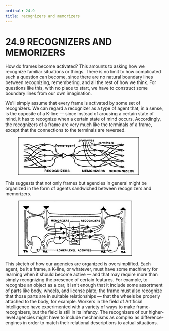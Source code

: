 ```yaml
---
ordinal: 24.9
title: recognizers and memorizers
---
```


# 24.9 RECOGNIZERS AND MEMORIZERS 

<p>How do frames become activated? This amounts to asking how we recognize familiar situations or things. There is no limit to how complicated such a question can become, since there are no natural boundary lines between recognizing, remembering, and all the rest of how we think. For questions like this, with no place to start, we have to construct some boundary lines from our own imagination.</p>
<p>We'll simply assume that every frame is activated by some set of recognizers. We can regard a recognizer as a type of agent that, in a sense, is the opposite of a K-line &mdash; since instead of arousing a certain state of mind, it has to recognize when a certain state of mind occurs. Accordingly, the recognizers of a frame are very much like the terminals of a frame, except that the connections to the terminals are reversed.</p>
<figure><img src="../images/ch24/24-6.png"/></figure>
<p>This suggests that not only frames but agencies in general might be organized in the form of agents sandwiched between recognizers and memorizers.</p>
<figure><img src="../images/ch24/24-7.png"/></figure>
<p>This sketch of how our agencies are organized is oversimplified. Each agent, be it a frame, a K-line, or whatever, must have some machinery for learning when it should become active &mdash; and that may require more than simply recognizing the presence of certain features. For example, to recognize an object as a car, it isn't enough that it include some assortment of parts like body, wheels, and license plate; the frame must also recognize that those parts are in suitable relationships &mdash; that the wheels be properly attached to the body, for example. Workers in the field of Artificial Intelligence have experimented with a variety of ways to make frame-recognizers, but the field is still in its infancy. The recognizers of our higher-level agencies might have to include mechanisms as complex as difference-engines in order to match their relational descriptions to actual situations.</p>